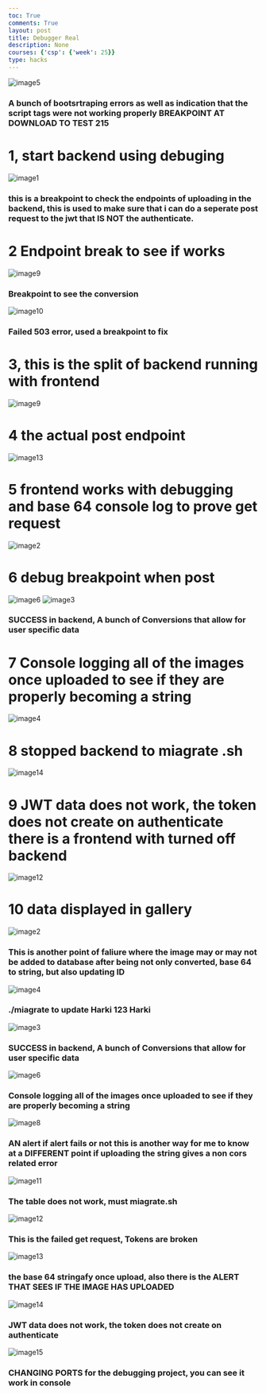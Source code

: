 ```yaml
---
toc: True
comments: True
layout: post
title: Debugger Real
description: None
courses: {'csp': {'week': 25}}
type: hacks
---
```


<img src="/home/withereddagger/vscode/studentProjectCSP1/images/5.png" alt="image5">

### A bunch of bootsrtraping errors as well as indication that the script tags were not working properly BREAKPOINT AT DOWNLOAD TO TEST 215
# 1, start backend using debuging

<img src="/home/withereddagger/vscode/studentProjectCSP1/images/1.png" alt="image1">

### this is a breakpoint to check the endpoints of uploading in the backend, this is used to make sure that i can do a seperate post request to the jwt that IS NOT the authenticate.
# 2 Endpoint break to see if works

<img src="/home/withereddagger/vscode/studentProjectCSP1/images/9.png" alt="image9">

### Breakpoint to see the conversion


<img src="/home/withereddagger/vscode/studentProjectCSP1/images/10.png" alt="image10">

### Failed 503 error, used a breakpoint to fix

# 3, this is the split of backend running with frontend



<img src="/home/withereddagger/vscode/studentProjectCSP1/images/9.png" alt="image9">

# 4 the actual  post endpoint


<img src="/home/withereddagger/vscode/studentProjectCSP1/images/13.png" alt="image13">

# 5 frontend works with debugging and base 64 console log to prove get request

<img src="/home/withereddagger/vscode/studentProjectCSP1/images/2.png" alt="image2">

# 6 debug breakpoint when post

<img src="/home/withereddagger/vscode/studentProjectCSP1/images/6.png" alt="image6">

<img src="/home/withereddagger/vscode/studentProjectCSP1/images/3.png" alt="image3">

### SUCCESS in backend, A bunch of Conversions that allow for user specific data

# 7 Console logging all of the images once uploaded to see if they are properly becoming a string

<img src="/home/withereddagger/vscode/studentProjectCSP1/images/4.png" alt="image4">

# 8 stopped backend to miagrate .sh 

<img src="/home/withereddagger/vscode/studentProjectCSP1/images/14.png" alt="image14">

# 9 JWT data does not work, the token does not create on authenticate there is a frontend with turned off backend


<img src="/home/withereddagger/vscode/studentProjectCSP1/images/12.png" alt="image12">

# 10 data displayed in gallery




<img src="/home/withereddagger/vscode/studentProjectCSP1/images/2.png" alt="image2">

### This is another point of faliure where the image may or may not be added to database after being not only converted, base 64 to string, but also updating ID


<img src="/home/withereddagger/vscode/studentProjectCSP1/images/4.png" alt="image4">

### ./miagrate to update Harki 123 Harki


<img src="/home/withereddagger/vscode/studentProjectCSP1/images/3.png" alt="image3">

### SUCCESS in backend, A bunch of Conversions that allow for user specific data



<img src="/home/withereddagger/vscode/studentProjectCSP1/images/6.png" alt="image6">

### Console logging all of the images once uploaded to see if they are properly becoming a string


<img src="/home/withereddagger/vscode/studentProjectCSP1/images/8.png" alt="image8">

### AN alert if alert fails or not this is another way for me to know at a DIFFERENT point if uploading the string gives a non cors related error



<img src="/home/withereddagger/vscode/studentProjectCSP1/images/11.png" alt="image11">

### The table does not work, must miagrate.sh


<img src="/home/withereddagger/vscode/studentProjectCSP1/images/12.png" alt="image12">

### This is the failed get request, Tokens are broken


<img src="/home/withereddagger/vscode/studentProjectCSP1/images/13.png" alt="image13">

### the base 64 stringafy once upload, also there is the ALERT THAT SEES IF THE IMAGE HAS UPLOADED


<img src="/home/withereddagger/vscode/studentProjectCSP1/images/14.png" alt="image14">

### JWT data does not work, the token does not create on authenticate


<img src="/home/withereddagger/vscode/studentProjectCSP1/images/15.png" alt="image15">

### CHANGING PORTS for the debugging project, you can see it work in console
